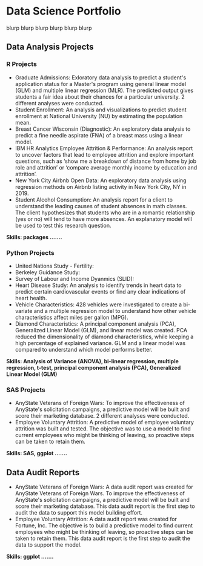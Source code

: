 # Data Science Portfolio
blurp blurp blurp blurp blurp blurp 

## Data Analysis Projects 
### R Projects
- Graduate Admissions: Exloratory data analysis to predict a student's application status for a Master's program using general linear model (GLM) and multiple linear regression (MLR). The predicted output gives students a fair idea about their chances for a particular university. 2 different analyses were conducted.
- Student Enrollment: An analysis and visualizations to predict student enrollment at National University (NU) by estimating the population mean.  
- Breast Cancer Wisconsin (Diagnostic): An exploratory data analysis to predict a fine needle aspirate (FNA) of a breast mass using a linear model. 
- IBM HR Analytics Employee Attrition & Performance: An analysis report to uncover factors that lead to employee attrition and explore important questions, such as ‘show me a breakdown of distance from home by job role and attrition’ or ‘compare average monthly income by education and attrition’.
- New York City Airbnb Open Data: An exploratory data analysis using regression methods on Airbnb listing activity in New York City, NY in 2019.
- Student Alcohol Consumption: An analysis report for a client to understand the leading causes of student absences in math classes. The client hypothesizes that students who are in a romantic relationship (yes or no) will tend to have more absences. An explanatory model will be used to test this research question.

**Skills: packages .......**

### Python Projects
- United Nations Study - Fertility: 
- Berkeley Guidance Study:
- Survey of Labour and Income Dyanmics (SLID):
- Heart Disease Study: An analysis to identify trends in heart data to predict certain cardiovascular events or find any clear indications of heart health.
- Vehicle Characteristics: 428 vehicles were investigated to create a bi-variate and a multiple regression model to understand how other vehicle characteristics affect miles per gallon (MPG).
- Diamond Characteristics: A principal component analysis (PCA), Generalized Linear Model (GLM), and linear model was created. PCA reduced the dimensionality of diamond characteristics, while keeping a high percentage of explained variance. GLM and a linear model was compared to understand which model performs better. 

**Skills: Analysis of Variance (ANOVA), bi-linear regression, multiple regression, t-test, principal component analysis (PCA), Generalized Linear Model (GLM)**

### SAS Projects
- AnyState Veterans of Foreign Wars: To improve the effectiveness of AnyState's solicitation campaigns, a predictive model will be built and score their marketing database. 2 different analyses were conducted.
- Employee Voluntary Attrition: A predictive model of employee voluntary attrition was built and tested. The objective was to use a model to find current employees who might be thinking of leaving, so proactive steps can be taken to retain them. 

**Skills: SAS, ggplot .......**

## Data Audit Reports
- AnyState Veterans of Foreign Wars: A data audit report was created for AnyState Veterans of Foreign Wars. To improve the effectiveness of AnyState's solicitation campaigns, a predictive model will be built and score their marketing database. This data audit report is the first step to audit the data to support this model building effort. 
- Employee Voluntary Attrition: A data audit report was created for Fortune, Inc. The objective is to build a predictive model to find current employees who might be thinking of leaving, so proactive steps can be taken to retain them. This data audit report is the first step to audit the data to support the model.

**Skills: ggplot .......**
